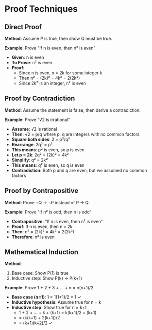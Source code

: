 # Proof Techniques

## Direct Proof
**Method**: Assume P is true, then show Q must be true.

**Example**: Prove "If n is even, then n² is even"
- **Given**: n is even
- **To Prove**: n² is even
- **Proof**: 
  - Since n is even, n = 2k for some integer k
  - Then n² = (2k)² = 4k² = 2(2k²)
  - Since 2k² is an integer, n² is even

## Proof by Contradiction
**Method**: Assume the statement is false, then derive a contradiction.

**Example**: Prove "√2 is irrational"
- **Assume**: √2 is rational
- **Then**: √2 = p/q where p, q are integers with no common factors
- **Square both sides**: 2 = p²/q²
- **Rearrange**: 2q² = p²
- **This means**: p² is even, so p is even
- **Let p = 2k**: 2q² = (2k)² = 4k²
- **Simplify**: q² = 2k²
- **This means**: q² is even, so q is even
- **Contradiction**: Both p and q are even, but we assumed no common factors

## Proof by Contrapositive
**Method**: Prove ¬Q → ¬P instead of P → Q

**Example**: Prove "If n² is odd, then n is odd"
- **Contrapositive**: "If n is even, then n² is even"
- **Proof**: If n is even, then n = 2k
- **Then**: n² = (2k)² = 4k² = 2(2k²)
- **Therefore**: n² is even

## Mathematical Induction
**Method**: 
1. Base case: Show P(1) is true
2. Inductive step: Show P(k) → P(k+1)

**Example**: Prove 1 + 2 + 3 + ... + n = n(n+1)/2
- **Base case (n=1)**: 1 = 1(1+1)/2 = 1 ✓
- **Inductive hypothesis**: Assume true for n = k
- **Inductive step**: Show true for n = k+1
  - 1 + 2 + ... + k + (k+1) = k(k+1)/2 + (k+1)
  - = (k(k+1) + 2(k+1))/2
  - = (k+1)(k+2)/2 ✓
